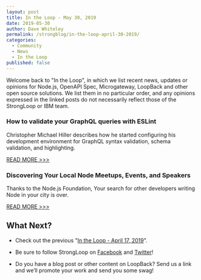 ```yaml
---
layout: post
title: In the Loop - May 30, 2019
date: 2019-05-30
author: Dave Whiteley
permalink: /strongblog/in-the-loop-april-30-2019/
categories:
  - Community
  - News
  - In the Loop
published: false
---
```


Welcome back to "In the Loop", in which we list recent news, updates or opinions for Node.js, OpenAPI Spec, Microgateway, LoopBack and other open source solutions. We list them in no particular order, and any opinions expressed in the linked posts do not necessarily reflect those of the StrongLoop or IBM team.
<!--more-->

### How to validate your GraphQL queries with ESLint

Christopher Michael Hiller describes how he started configuring his development environment for GraphQL syntax validation, schema validation, and highlighting.   

[READ MORE >>>](https://developer.ibm.com/blogs/how-to-validate-your-graphql-queries-with-eslint/)

### Discovering Your Local Node Meetups, Events, and Speakers

Thanks to the Node.js Foundation, Your search for other developers writing Node in your city is over.

[READ MORE >>>](https://medium.com/@nodejs/discovering-your-local-node-meetups-events-and-speakers-60cf0d04a878)

## What Next?

* Check out the previous "[In the Loop - April 17, 2019](https://strongloop.com/strongblog/in-the-loop-april-17-2019/)".

* Be sure to follow StrongLoop on [Facebook](https://www.facebook.com/strongloop/) and [Twitter](https://twitter.com/StrongLoop)!

* Do you have a blog post or other content on LoopBack? Send us a link and we’ll promote your work and send you some swag!
